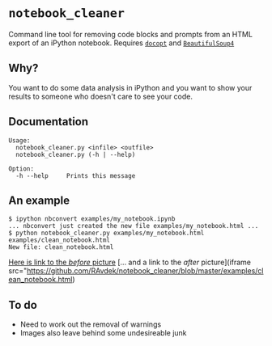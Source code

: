 # `notebook_cleaner`

Command line tool for removing code blocks and prompts from an HTML export of an iPython notebook.
Requires [`docopt`](https://docopt.org) and [`BeautifulSoup4`](http://www.crummy.com/software/BeautifulSoup/bs4/doc/)

## Why?

You want to do some data analysis in iPython and you want to show your results to someone who doesn't care to see your code.

## Documentation

```
Usage:
  notebook_cleaner.py <infile> <outfile>
  notebook_cleaner.py (-h | --help)

Option:
  -h --help  	Prints this message
```

## An example

```
$ ipython nbconvert examples/my_notebook.ipynb
... nbconvert just created the new file examples/my_notebook.html ...
$ python notebook_cleaner.py examples/my_notebook.html examples/clean_notebook.html
New file: clean_notebook.html
```

[Here is link to the *before* picture](https://github.com/RAvdek/notebook_cleaner/blob/master/examples/my_notebook.html)
[... and a link to the *after* picture](iframe src="https://github.com/RAvdek/notebook_cleaner/blob/master/examples/clean_notebook.html)

## To do
- Need to work out the removal of warnings
- Images also leave behind some undesireable junk